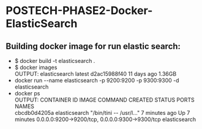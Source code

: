 # POSTECH-PHASE2-Docker-ElasticSearch
## Building docker image for run elastic search:
- $ docker build -t elasticsearch .
- $ docker images <br>
OUTPUT: elasticsearch      latest         d2ac15988f40   11 days ago   1.36GB
- docker run --name elasticsearch -p 9200:9200 -p 9300:9300 -d elasticsearch
- docker ps <br>
OUTPUT: CONTAINER ID   IMAGE           COMMAND                  CREATED         STATUS         PORTS                                            NAMES<br>
cbcdb0d4205a   elasticsearch   "/bin/tini -- /usr/l…"   7 minutes ago   Up 7 minutes   0.0.0.0:9200->9200/tcp, 0.0.0.0:9300->9300/tcp   elasticsearch